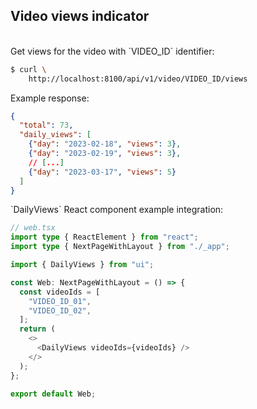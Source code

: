 ## Video views indicator

<br/>

<div class="grid grid-cols-2 gap-4">
<div>
Get views for the video with `VIDEO_ID` identifier:

```sh
$ curl \
    http://localhost:8100/api/v1/video/VIDEO_ID/views
```

Example response:

```json
{
  "total": 73,
  "daily_views": [
    {"day": "2023-02-18", "views": 3},
    {"day": "2023-02-19", "views": 3},
    // [...]
    {"day": "2023-03-17", "views": 5}
  ]
}
```
</div>
<div>
`DailyViews` React component example integration:

```typescript
// web.tsx
import type { ReactElement } from "react";
import type { NextPageWithLayout } from "./_app";

import { DailyViews } from "ui";

const Web: NextPageWithLayout = () => {
  const videoIds = [
    "VIDEO_ID_01",
    "VIDEO_ID_02",
  ];
  return (
    <>
      <DailyViews videoIds={videoIds} />
    </>
  );
};

export default Web;
```

</div>
</div>
